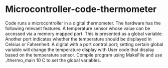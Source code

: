 # Microcontroller-code-thermometer
Code runs a microcontroller in a digital thermometer. The hardware has the following relevant features.  A temperature sensor whose value can be accessed via a memory mapped port. This is presented as a global variable. Another port indicates whether the temperature should be displayed in Celsius or Fahrenheit. A digital with a port control port; setting certain global variable will change the temperature display with User code that display based on the temperature sensor.
Compile program using MakeFile and use ./thermo_main 10 C to set the global variables. 
